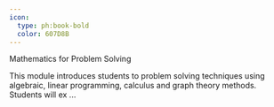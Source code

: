 ```yaml
---
icon:
  type: ph:book-bold
  color: 607D8B
---
```

Mathematics for Problem Solving

This module introduces students to problem solving techniques using algebraic, linear programming, calculus and graph theory methods. Students will ex ... 

